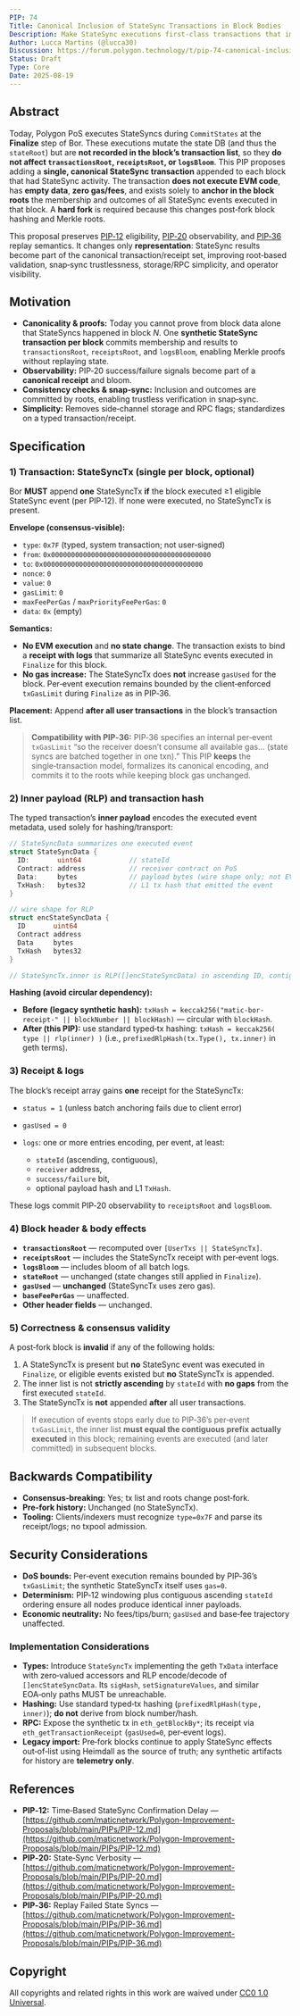 ```yaml
---
PIP: 74
Title: Canonical Inclusion of StateSync Transactions in Block Bodies
Description: Make StateSync executions first-class transactions that impact all canonical block fields
Author: Lucca Martins (@lucca30)
Discussion: https://forum.polygon.technology/t/pip-74-canonical-inclusion-of-statesync-transactions-in-block-bodies/21331
Status: Draft
Type: Core
Date: 2025-08-19
---
```


## Abstract

Today, Polygon PoS executes StateSyncs during `CommitStates` at the **Finalize** step of Bor. These executions mutate the state DB (and thus the `stateRoot`) but are **not recorded in the block’s transaction list**, so they **do not affect `transactionsRoot`, `receiptsRoot`, or `logsBloom`**.
This PIP proposes adding a **single, canonical StateSync transaction** appended to each block that had StateSync activity. The transaction **does not execute EVM code**, has **empty data**, **zero gas/fees**, and exists solely to **anchor in the block roots** the membership and outcomes of all StateSync events executed in that block. A **hard fork** is required because this changes post‑fork block hashing and Merkle roots.

This proposal preserves [PIP‑12](https://github.com/0xPolygon/Polygon-Improvement-Proposals/blob/main/PIPs/PIP-12.md) eligibility, [PIP‑20](https://github.com/0xPolygon/Polygon-Improvement-Proposals/blob/main/PIPs/PIP-20.md) observability, and [PIP‑36](https://github.com/0xPolygon/Polygon-Improvement-Proposals/blob/main/PIPs/PIP-36.md) replay semantics. It changes only **representation**: StateSync results become part of the canonical transaction/receipt set, improving root‑based validation, snap‑sync trustlessness, storage/RPC simplicity, and operator visibility.

## Motivation

* **Canonicality & proofs:** Today you cannot prove from block data alone that StateSyncs happened in block *N*. One **synthetic StateSync transaction per block** commits membership and results to `transactionsRoot`, `receiptsRoot`, and `logsBloom`, enabling Merkle proofs without replaying state.
* **Observability:** PIP‑20 success/failure signals become part of a **canonical receipt** and bloom.
* **Consistency checks & snap‑sync:** Inclusion and outcomes are committed by roots, enabling trustless verification in snap‑sync.
* **Simplicity:** Removes side‑channel storage and RPC flags; standardizes on a typed transaction/receipt.

## Specification

### 1) Transaction: **StateSyncTx** (single per block, optional)

Bor **MUST** append **one** StateSyncTx **if** the block executed ≥1 eligible StateSync event (per PIP‑12). If none were executed, no StateSyncTx is present.

**Envelope (consensus‑visible):**

* `type`: `0x7F` (typed, system transaction; not user‑signed)
* `from`: `0x0000000000000000000000000000000000000000`
* `to`:   `0x0000000000000000000000000000000000000000`
* `nonce`: `0`
* `value`: `0`
* `gasLimit`: `0`
* `maxFeePerGas` / `maxPriorityFeePerGas`: `0`
* `data`: `0x` (empty)

**Semantics:**

* **No EVM execution** and **no state change**. The transaction exists to bind a **receipt with logs** that summarize all StateSync events executed in `Finalize` for this block.
* **No gas increase:** The StateSyncTx does **not** increase `gasUsed` for the block. Per‑event execution remains bounded by the client‑enforced `txGasLimit` during `Finalize` as in PIP‑36.

**Placement:** Append **after all user transactions** in the block’s transaction list.

> **Compatibility with PIP‑36:** PIP‑36 specifies an internal per‑event `txGasLimit` “so the receiver doesn’t consume all available gas… (state syncs are batched together in one txn).” This PIP **keeps** the single‑transaction model, formalizes its canonical encoding, and commits it to the roots while keeping block gas unchanged.

### 2) Inner payload (RLP) and transaction hash

The typed transaction’s **inner payload** encodes the executed event metadata, used solely for hashing/transport:

```go
// StateSyncData summarizes one executed event
struct StateSyncData {
  ID:       uint64            // stateId
  Contract: address           // receiver contract on PoS
  Data:     bytes             // payload bytes (wire shape only; not EVM-executed here)
  TxHash:   bytes32           // L1 tx hash that emitted the event
}

// wire shape for RLP
struct encStateSyncData {
  ID       uint64
  Contract address
  Data     bytes
  TxHash   bytes32
}

// StateSyncTx.inner is RLP([]encStateSyncData) in ascending ID, contiguous, no gaps
```

**Hashing (avoid circular dependency):**

* **Before (legacy synthetic hash):** `txHash = keccak256("matic-bor-receipt-" || blockNumber || blockHash)` — circular with `blockHash`.
* **After (this PIP):** use standard typed‑tx hashing:
  `txHash = keccak256( type || rlp(inner) )`
  (i.e., `prefixedRlpHash(tx.Type(), tx.inner)` in geth terms).

### 3) Receipt & logs

The block’s receipt array gains **one** receipt for the StateSyncTx:

* `status = 1` (unless batch anchoring fails due to client error)
* `gasUsed = 0`
* `logs`: one or more entries encoding, per event, at least:

  * `stateId` (ascending, contiguous),
  * `receiver` address,
  * `success/failure` bit,
  * optional payload hash and L1 `TxHash`.

These logs commit PIP‑20 observability to `receiptsRoot` and `logsBloom`.

### 4) Block header & body effects

* **`transactionsRoot`** — recomputed over `[UserTxs || StateSyncTx]`.
* **`receiptsRoot`** — includes the StateSyncTx receipt with per‑event logs.
* **`logsBloom`** — includes bloom of all batch logs.
* **`stateRoot`** — unchanged (state changes still applied in `Finalize`).
* **`gasUsed`** — **unchanged** (StateSyncTx uses zero gas).
* **`baseFeePerGas`** — unaffected.
* **Other header fields** — unchanged.

### 5) Correctness & consensus validity

A post‑fork block is **invalid** if any of the following holds:

1. A StateSyncTx is present but **no** StateSync event was executed in `Finalize`, or eligible events existed but **no** StateSyncTx is appended.
2. The inner list is not **strictly ascending** by `stateId` with **no gaps** from the first executed `stateId`.
3. The StateSyncTx is **not** appended **after** all user transactions.

> If execution of events stops early due to PIP‑36’s per‑event `txGasLimit`, the inner list **must equal the contiguous prefix actually executed** in this block; remaining events are executed (and later committed) in subsequent blocks.


## Backwards Compatibility

* **Consensus‑breaking:** Yes; tx list and roots change post‑fork.
* **Pre‑fork history:** Unchanged (no StateSyncTx).
* **Tooling:** Clients/indexers must recognize `type=0x7F` and parse its receipt/logs; no txpool admission.

## Security Considerations

* **DoS bounds:** Per‑event execution remains bounded by PIP‑36’s `txGasLimit`; the synthetic StateSyncTx itself uses `gas=0`.
* **Determinism:** PIP‑12 windowing plus contiguous ascending `stateId` ordering ensure all nodes produce identical inner payloads.
* **Economic neutrality:** No fees/tips/burn; `gasUsed` and base‑fee trajectory unaffected.

### Implementation Considerations

* **Types:** Introduce `StateSyncTx` implementing the geth `TxData` interface with zero‑valued accessors and RLP encode/decode of `[]encStateSyncData`. Its `sigHash`, `setSignatureValues`, and similar EOA‑only paths MUST be unreachable.
* **Hashing:** Use standard typed‑tx hashing (`prefixedRlpHash(type, inner)`); **do not** derive from block number/hash.
* **RPC:** Expose the synthetic tx in `eth_getBlockBy*`; its receipt via `eth_getTransactionReceipt` (`gasUsed=0`, per‑event logs).
* **Legacy import:** Pre‑fork blocks continue to apply StateSync effects out‑of‑list using Heimdall as the source of truth; any synthetic artifacts for history are **telemetry only**.

## References

* **PIP‑12:** Time‑Based StateSync Confirmation Delay — [https://github.com/maticnetwork/Polygon-Improvement-Proposals/blob/main/PIPs/PIP-12.md](https://github.com/maticnetwork/Polygon-Improvement-Proposals/blob/main/PIPs/PIP-12.md)
* **PIP‑20:** State‑Sync Verbosity — [https://github.com/maticnetwork/Polygon-Improvement-Proposals/blob/main/PIPs/PIP-20.md](https://github.com/maticnetwork/Polygon-Improvement-Proposals/blob/main/PIPs/PIP-20.md)
* **PIP‑36:** Replay Failed State Syncs — [https://github.com/maticnetwork/Polygon-Improvement-Proposals/blob/main/PIPs/PIP-36.md](https://github.com/maticnetwork/Polygon-Improvement-Proposals/blob/main/PIPs/PIP-36.md)

## Copyright

All copyrights and related rights in this work are waived under [CC0 1.0 Universal](https://creativecommons.org/publicdomain/zero/1.0/legalcode).
